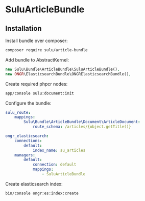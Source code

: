 # SuluArticleBundle

## Installation

Install bundle over composer:

```bash
composer require sulu/article-bundle
```

Add bundle to AbstractKernel:

```php
new Sulu\Bundle\ArticleBundle\SuluArticleBundle(),
new ONGR\ElasticsearchBundle\ONGRElasticsearchBundle(),
```

Create required phpcr nodes:

```bash
app/console sulu:document:init
```

Configure the bundle:

```yml
sulu_route:
    mappings:
        Sulu\Bundle\ArticleBundle\Document\ArticleDocument:
            route_schema: /articles/{object.getTitle()}

ongr_elasticsearch:
    connections:
        default:
            index_name: su_articles
    managers:
        default:
            connection: default
            mappings:
                - SuluArticleBundle
```

Create elasticsearch index:

```bash
bin/console ongr:es:index:create
```
